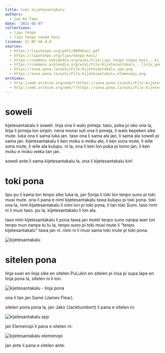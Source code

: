 ```yaml
---
title: nimi kijetesantakalu
authors:
  - jan Ke Tami
date: '2021-05-07'
collections:
  - lipu tenpo
  - lipu tenpo nanpa kasi
license: CC-BY-SA 4.0
sources:
  - https://liputenpo.org/pdfs/0004kasi.pdf
  - https://liputenpo.org/lipu/nanpa-kasi/
  - https://commons.wikimedia.org/wiki/File:Lipu_tenpo_nanpa_kasi_-_kijetesantakalu.png
  - https://commons.wikimedia.org/wiki/File:Kijetesantakalu_-_linja_pona.svg
  - https://sona.pona.la/wiki/File:kijetesantakalu_spp.png
  - https://sona.pona.la/wiki/File:kijetesantakalu_elemenopi.png
archives:
  - http://web.archive.org/web/*/https://sona.pona.la/wiki/File:kijetesantakalu_spp.png
  - http://web.archive.org/web/*/https://sona.pona.la/wiki/File:kijetesantakalu_elemenopi.png
---
```


# soweli

kijetesantakalu li soweli. linja ona li walo pimeja. taso, poka pi oko ona la, linja li pimeja lon sinpin. nena monsi suli ona li pimeja, li walo kepeken sike mute. luka ona li sama luka jan. taso ona li sama ala jan, li sama ala soweli pi sama jan. kijetesantakalu li ken moku e moku ale, li ken sona mute, li wile sona mute, li wile ala kulupu. ni la, ona li ken lon poka pi tomo jan, li ken moku e moku weka tan jan.

soweli ante li sama kijetesantakalu la, ona li kijetesantakalu kin!

# toki pona

lipu pu li kama lon tenpo sike luka la, jan Sonja li toki lon tenpo suno pi toki musi mute. ona li pana e nimi kijetesantakalu tawa kulupu pi toki pona. toki ona la, nimi kijetesantakalu li nimi lon pi toki pona, li tan toki Sumi. taso nimi ni li musi taso. pu la, kijetesantakalu li lon ala.

taso nimi kijetesantakalu li pona tawa jan mute! tenpo suno nanpa wan lon tenpo mun nanpa tu tu la, tenpo suno pi toki musi mute li “tenpo kijetesantakalu” tawa jan ni. nimi ni li musi sama toki mute pi toki pona.

![kijetesantakalu](https://upload.wikimedia.org/wikipedia/commons/d/d2/Lipu_tenpo_nanpa_kasi_-_kijetesantakalu.png)

# sitelen pona

linja suwi en linja sike en sitelen PuLukin en sitelen pi insa pi supa lape en linja pona la, sitelen ni li lon:

![kijetesantakalu - linja pona](https://upload.wikimedia.org/wikipedia/commons/8/85/Kijetesantakalu_-_linja_pona.svg)

ona li tan jan Same (James Flear).

sitelen pona pona la, jan Jako (Jackhumbert) li pana e sitelen ni:

![kijetesantakalu spp](https://static.miraheze.org/sonaponawiki/6/66/kijetesantakalu_spp.png)

jan Elemenopi li pana e sitelen ni:

![kijetesantakalu elemenopi](https://static.miraheze.org/sonaponawiki/5/57/kijetesantakalu_elemenopi.png)

jan ante li pana e sitelen ante.